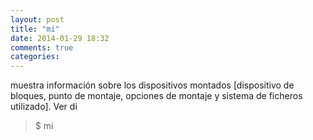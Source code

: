 ```yaml
---
layout: post
title: "mi"
date: 2014-01-29 18:32
comments: true
categories: 
---
```

muestra información sobre los dispositivos montados [dispositivo de bloques, punto de montaje, opciones de montaje y sistema de ficheros utilizado]. Ver di

>$ mi

